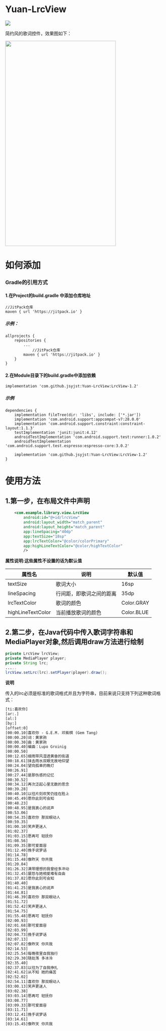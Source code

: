 # Yuan-LrcView



[![](https://img.shields.io/badge/作者-jsyjst-blue.svg)](https://blog.csdn.net/qq_41979349)

简约风的歌词控件，效果图如下：

<div align="left">
<img src="https://github.com/jsyjst/Yuan-LrcView/raw/master/screenshots/gif3.gif" height="650" width="350" >
</div>

# 如何添加

### Gradle的引用方式

#### 1.在Project的build.gradle 中添加仓库地址

```
//JitPack仓库
maven { url 'https://jitpack.io' }
```

##### 示例：

```
allprojects {
	repositories {
		...
      		//JitPack仓库
		maven { url 'https://jitpack.io' }
	}
}
```

#### 2.在Module目录下的build.gradle中添加依赖

```
implementation 'com.github.jsyjst:Yuan-LrcView:LrcView-1.2'
```

##### 示例

```
dependencies {
    implementation fileTree(dir: 'libs', include: ['*.jar'])
    implementation 'com.android.support:appcompat-v7:28.0.0'
    implementation 'com.android.support.constraint:constraint-layout:1.1.3'
    testImplementation 'junit:junit:4.12'
    androidTestImplementation 'com.android.support.test:runner:1.0.2'
    androidTestImplementation 'com.android.support.test.espresso:espresso-core:3.0.2'

    implementation 'com.github.jsyjst:Yuan-LrcView:LrcView-1.2'
}
```

# 使用方法

## 1.第一步，在布局文件中声明

```xml
    <com.example.library.view.LrcView
        android:id="@+id/lrcView"
        android:layout_width="match_parent"
        android:layout_height="match_parent"
        app:lineSpacing="40dp"
        app:textSize="18sp"
        app:lrcTextColor="@color/colorPrimary"
        app:highLineTextColor="@color/highTextColor"
        />
```

**属性说明:这些属性不设置的话为默认值**

| 属性名            | 说明                     | 默认值     |
| ----------------- | ------------------------ | ---------- |
| textSize          | 歌词大小                 | 16sp       |
| lineSpacing       | 行间距，即歌词之间的距离 | 35dp       |
| lrcTextColor      | 歌词的颜色               | Color.GRAY |
| highLineTextColor | 当前播放歌词的颜色       | Color.BLUE |

## 2.第二步，在Java代码中传入歌词字符串和MediaPlayer对象,然后调用draw方法进行绘制

```java
private LrcView lrcView;
private MediaPlayer player;
private String lrc;
.....
lrcView.setLrc(lrc).setPlayer(player).draw();
```

**说明**

传入的lrc必须是标准的歌词格式并且为字符串，目前来说只支持下列这种歌词格式：

```xml
[ti:喜欢你]
[ar:.]
[al:]
[by:]
[offset:0]
[00:00.10]喜欢你 - G.E.M. 邓紫棋 (Gem Tang)
[00:00.20]词：黄家驹
[00:00.30]曲：黄家驹
[00:00.40]编曲：Lupo Groinig
[00:00.50]
[00:12.65]细雨带风湿透黄昏的街道
[00:18.61]抹去雨水双眼无故地仰望
[00:24.04]望向孤单的晚灯
[00:26.91]
[00:27.44]是那伤感的记忆
[00:30.52]
[00:34.12]再次泛起心里无数的思念
[00:39.28]
[00:40.10]以往片刻欢笑仍挂在脸上
[00:45.49]愿你此刻可会知
[00:48.23]
[00:48.95]是我衷心的说声
[00:53.06]
[00:54.35]喜欢你 那双眼动人
[00:59.35]
[01:00.10]笑声更迷人
[01:02.37]
[01:03.15]愿再可 轻抚你
[01:08.56]
[01:09.35]那可爱面容
[01:12.40]挽手说梦话
[01:14.78]
[01:15.48]像昨天 你共我
[01:20.84]
[01:26.32]满带理想的我曾经多冲动
[01:32.45]屡怨与她相爱难有自由
[01:37.82]愿你此刻可会知
[01:40.40]
[01:41.25]是我衷心的说声
[01:44.81]
[01:46.39]喜欢你 那双眼动人
[01:51.72]
[01:52.42]笑声更迷人
[01:54.75]
[01:55.48]愿再可 轻抚你
[02:00.93]
[02:01.68]那可爱面容
[02:03.99]
[02:04.73]挽手说梦话
[02:07.13]
[02:07.82]像昨天 你共我
[02:14.53]
[02:25.54]每晚夜里自我独行
[02:29.30]随处荡 多冰冷
[02:35.40]
[02:37.83]以往为了自我挣扎
[02:41.62]从不知 她的痛苦
[02:52.02]
[02:54.11]喜欢你 那双眼动人
[03:00.13]笑声更迷人
[03:02.38]
[03:03.14]愿再可 轻抚你
[03:08.77]
[03:09.33]那可爱面容
[03:11.71]
[03:12.41]挽手说梦话
[03:14.61]
[03:15.45]像昨天 你共我
```
